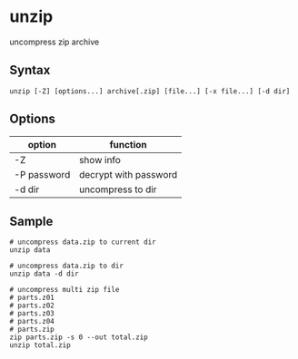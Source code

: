 # unzip

uncompress zip archive

## Syntax

```shell
unzip [-Z] [options...] archive[.zip] [file...] [-x file...] [-d dir]
```

## Options

| option      | function              |
|-------------|-----------------------|
| -Z          | show info             |
| -P password | decrypt with password |
| -d dir      | uncompress to dir     |

## Sample

```shell
# uncompress data.zip to current dir
unzip data
```

```shell
# uncompress data.zip to dir
unzip data -d dir
```

```shell
# uncompress multi zip file
# parts.z01
# parts.z02
# parts.z03
# parts.z04
# parts.zip
zip parts.zip -s 0 --out total.zip
unzip total.zip
```
